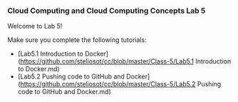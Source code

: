 ### Cloud Computing and Cloud Computing Concepts Lab 5

Welcome to Lab 5!

Make sure you complete the following tutorials:

* [Lab5.1 Introduction to Docker](https://github.com/steliosot/cc/blob/master/Class-5/Lab5.1 Introduction to Docker.md)
* [Lab5.2 Pushing code to GitHub and Docker](https://github.com/steliosot/cc/blob/master/Class-5/Lab5.2 Pushing code to GitHub and Docker.md)


